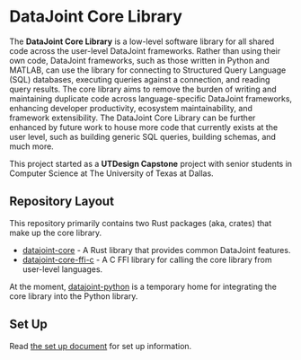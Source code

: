 # DataJoint Core Library
The **DataJoint Core Library** is a low-level software library for all shared code across the user-level DataJoint frameworks. Rather than using their own code, DataJoint frameworks, such as those written in Python and MATLAB, can use the library for connecting to Structured Query Language (SQL) databases, executing queries against a connection, and reading query results. The core library aims to remove the burden of writing and maintaining duplicate code across language-specific DataJoint frameworks, enhancing developer productivity, ecosystem maintainability, and framework extensibility. The DataJoint Core Library can be further enhanced by future work to house more code that currently exists at the user level, such as building generic SQL queries, building schemas, and much more.

This project started as a **UTDesign Capstone** project with senior students in Computer Science at The University of Texas at Dallas.

## Repository Layout
This repository primarily contains two Rust packages (aka, crates) that make up the core library.

- [datajoint-core](packages/datajoint-core) - A Rust library that provides common DataJoint features.
- [datajoint-core-ffi-c](packages/datajoint-core-ffi-c) - A C FFI library for calling the core library from user-level languages.

At the moment, [datajoint-python](datajoint-python) is a temporary home for integrating the core library into the Python library.

## Set Up
Read [the set up document](doc/SETUP.md) for set up information.